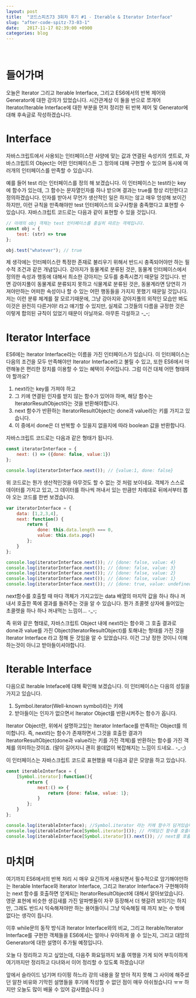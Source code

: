 ```yaml
---
layout: post
title:  "코드스피츠73 3회차 후기 #1 - Iterable & Iterator Interface"
slug: "after-code-spitz-73-03-1"
date:   2017-11-17 02:39:00 +0900
categories: blog
---
```

<script async src="//pagead2.googlesyndication.com/pagead/js/adsbygoogle.js"></script>
<!-- fureweb-github -->
<ins class="adsbygoogle"
     style="display:block"
     data-ad-client="ca-pub-6234418861743010"
     data-ad-slot="8427857156"
     data-ad-format="auto"></ins>
<script>
(adsbygoogle = window.adsbygoogle || []).push({});
</script>

<div class="fb-like" data-href="https://fureweb-com.github.io{{page.url}}" data-layout="button_count" data-action="like" data-size="small" data-show-faces="true" data-share="true"></div>
<br>

# 들어가며
오늘은 Iterator 그리고 Iterable Interface, 그리고 ES6에서의 반복 제어와 Generator에 대한 강의가 있었습니다. 시간관계상 이 둘을 반으로 쪼개어 Iterator/Iterable Interface에 대한 부분을 먼저 정리한 뒤 반복 제어 및 Generator에 대해 후속글로 작성하겠습니다.

# Interface
자바스크립트에서 사용되는 인터페이스란 사양에 맞는 값과 연결된 속성키의 셋트로, 자바스크립트의 Object는 어떤 인터페이스든 그 정의에 대해 구현할 수 있으며 동시에 여러개의 인터페이스를 만족할 수 있습니다.

예를 들어 test 라는 인터페이스를 정의 해 보겠습니다. 이 인터페이스는 test라는 key에 함수가 있는데, 그 함수는 문자열인자를 하나 받으며 결과는 true를 항상 리턴한다고 정의하겠습니다. 인자를 받아서 무언가 생산적인 일은 하지는 않고 매우 엉성해 보이긴 하지만, 이런 규칙을 만족해야만 test 인터페이스의 요구사항을 충족했다고 표현할 수 있습니다. 자바스크립트 코드로는 다음과 같이 표현할 수 있을 것입니다.

```js
// 아래의 obj 객체는 test 인터페이스를 충실히 따르는 객체입니다.
const obj = {
    test: (str) => true
};

obj.test("whatever"); // true
```

제 생각에는 인터페이스란 특정한 존재로 불리우기 위해서 반드시 충족되어야만 하는 필수적 조건과 같은 개념입니다. 강아지가 동물계로 분류된 것은, 동물계 인터페이스에서 정의한 속성과 행동에 대해서 최소한 강아지는 모두를 충족시켰기 때문일 것입니다. 반면 강아지풀이 동물계로 분류되지 못하고 식물계로 분류된 것은, 동물계라면 당연히 가져야만하는 어떠한 속성이나 할 수 있는 어떤 행동들을 가지지 못했기 때문일 것입니다. 저는 이런 분류 체계를 잘 모르기때문에, 그냥 강아지와 강아지풀의 외적인 모습만 봐도 이것은 완전히 다른거야! 라고 얘기할 수 있지만, 실제로 그것들의 다름을 규정한 것은 이렇게 합의된 규칙이 있었기 때문이 아닐까요. 아무튼 각설하고 -_-;

# Iterator Interface
ES6에는 Iterator Interface라는 이름을 가진 인터페이스가 있습니다. 이 인터페이스는 다음의 조건을 모두 만족해야만 Iterator Interface라고 불릴 수 있고, 또한 ES6에서 마련해놓은 편리한 장치를 이용할 수 있는 혜택이 주어집니다. 그럼 이건 대체 어떤 형태여야 할까요?

1. next라는 key를 가져야 하고
2. 그 키에 연결된 인자를 받지 않는 함수가 있어야 하며, 해당 함수는 IteratorResultObject라는 것을 반환해야합니다.
3. next 함수가 반환하는 IteratorResultObject는 done과 value라는 키를 가지고 있습니다.
4. 이 중에서 done은 더 반복할 수 있을지 없을지에 따라 boolean 값을 반환합니다.

자바스크립트 코드로는 다음과 같은 형태가 됩니다.
```js
const iteratorInterface = {
    next: () => ({done: false, value:1})
};

console.log(iteratorInterface.next()); // {value:1, done: false}
```

위 코드로는 뭔가 생산적인것을 아무것도 할 수 없는 것 처럼 보이네요. 객체가 스스로 데이터를 가지고 있고, 그 데이터를 하나씩 꺼내서 있는 만큼만 차례대로 뒤에서부터 뽑아 오는 코드를 한번 보겠습니다.

```js
var iteratorInterface = {
    data: [1,2,3,4],
    next: function() {
        return {
            done: this.data.length === 0,
            value: this.data.pop()
        };
    }
};

console.log(iteratorInterface.next()); // {done: false, value: 4}
console.log(iteratorInterface.next()); // {done: false, value: 3}
console.log(iteratorInterface.next()); // {done: false, value: 2}
console.log(iteratorInterface.next()); // {done: false, value: 1}
console.log(iteratorInterface.next()); // {done: true, value: undefined}
```

next함수를 호출할 때 마다 객체가 가지고있는 data 배열의 마지막 값을 하나 하나 꺼내서 호출한 쪽에 결과를 돌려주는 것을 알 수 있습니다. 뭔가 초콜렛 상자에 들어있는 초콜렛을 하나 하나 꺼내먹는 느낌이... -_-;

즉 위와 같은 형태로, 자바스크립트 Object 내에 next라는 함수와 그 호출 결과로 done과 value를 가진 Object(IteratorResultObject)를 토해내는 형태를 가진 것을 Iterator Interface 라고 정해 둔 것임을 알 수 있었습니다. 이건 그냥 정한 것이니 이해하는것이 아니고 받아들이셔야합니다.

# Iterable Interface
다음으로 Iterable Inteface에 대해 확인해 보겠습니다. 이 인터페이스는 다음의 성질을 가지고 있습니다.
1. Symbol.iterator(Well-known symbol)라는 키에
2. 받아들이는 인자가 없으면서 Iterator Object를 반환시켜주는 함수가 옵니다.

Iterator Object란, 위에서 설명하고있는 Iterator Interface를 만족하는 Object를 의미합니다. 즉, next라는 함수가 존재하면서 그것을 호출한 결과가 IteratorResultObject(done과 value라는 키를 가진 객체)를 반환하는 함수를 가진 객체를 의미하는것이죠. (말이 길어지니 괜히 쓸데없이 복잡해지는 느낌이 드네요.. -_-;)

이 인터페이스는 자바스크립트 코드로 표현했을 때 다음과 같은 모양을 하고 있습니다.

```js
const iterableInterface = {
    [Symbol.iterator]:function(){
        return {
            next:() => {
                return {done: false, value: 1};
            }
        };
    }
};

console.log(iterableInterface); //Symbol.iterator 라는 키에 함수가 담겨있습니다.
console.log(iterableInterface[Symbol.iterator]()); // 키에담긴 함수를 호출하면.. next 키에 함수가 담긴 객체를 리턴(Iterator Object 입니다! 헷갈리지 마세요!)받게 됩니다.
console.log(iterableInterface[Symbol.iterator]().next()); // next를 호출하면 {done: false, value: 1} 가 출력됩니다.
```

# 마치며
여기까지 ES6에서의 반복 처리 시 매우 요긴하게 사용되면서 필수적으로 암기해야만하는 Iterable Interface와 Iterator Interface, 그리고 Iterator Interface가 구현해야하는 next 함수를 호출하면 얻게되는 IteratorResultObject에 대해서 알아보았습니다. 영문 표현에 비슷한 생김새를 가진 알파벳들이 자꾸 등장해서 더 헷갈려 보이기는 하지만, 그래도 반드시 익숙해져야만 하는 용어들이니 그냥 익숙해질 때 까지 보는 수 밖에 없다는 생각이 듭니다.

이후 while문의 동작 방식과 Iterator Interface와의 비교, 그리고 Iterable/Iterator Interface를 구현한 객체들을 ES6에서는 얼마나 우아하게 쓸 수 있는지, 그리고 대망의 Generator에 대한 설명이 추가될 예정입니다.

오늘 다 정리하고 자고 싶었는데, 다음주 화요일까지 보홀 여행을 가게 되어 부득이하게 여기까지만 정리하고 다녀와서 이어 정리할 수 있도록 하겠습니다!

앞에서 슬라이드 넘기며 타이핑 하느라 강의 내용을 잘 받아 적지 못해 그 사이에 해주셨던 알찬 비유와 기막힌 설명들을 후기에 작성할 수 없던 점이 매우 아쉬웠습니다 ㅠㅠ 하지만 오늘도 많이 배울 수 있어 감사했습니다 :)

<div class="fb-comments" data-href="https://fureweb-com.github.io{{page.url}}" data-width="100%" data-numposts="10"></div>

<div id="fb-root"></div>
<script>(function(d, s, id) {
  var js, fjs = d.getElementsByTagName(s)[0];
  if (d.getElementById(id)) return;
  js = d.createElement(s); js.id = id;
  js.src = "//connect.facebook.net/ko_KR/sdk.js#xfbml=1&version=v2.10&appId=403216550080274";
  fjs.parentNode.insertBefore(js, fjs);
}(document, 'script', 'facebook-jssdk'));</script>
